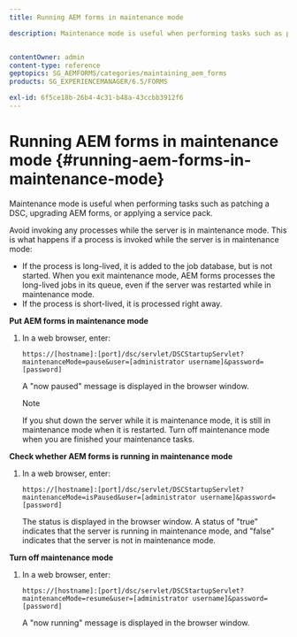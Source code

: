 ```yaml
---
title: Running AEM forms in maintenance mode

description: Maintenance mode is useful when performing tasks such as patching a DSC, upgrading AEM forms, or applying a service pack. Learn more about running AEM forms in maintenance mode.


contentOwner: admin
content-type: reference
geptopics: SG_AEMFORMS/categories/maintaining_aem_forms
products: SG_EXPERIENCEMANAGER/6.5/FORMS

exl-id: 6f5ce18b-26b4-4c31-b48a-43ccbb3912f6
---
```

# Running AEM forms in maintenance mode {#running-aem-forms-in-maintenance-mode}

Maintenance mode is useful when performing tasks such as patching a DSC, upgrading AEM forms, or applying a service pack.

Avoid invoking any processes while the server is in maintenance mode. This is what happens if a process is invoked while the server is in maintenance mode:

* If the process is long-lived, it is added to the job database, but is not started. When you exit maintenance mode, AEM forms processes the long-lived jobs in its queue, even if the server was restarted while in maintenance mode.
* If the process is short-lived, it is processed right away.

**Put AEM forms in maintenance mode**

1. In a web browser, enter:

   `https://[hostname]:[port]/dsc/servlet/DSCStartupServlet?maintenanceMode=pause&user=[administrator username]&password=[password]`

   A "now paused" message is displayed in the browser window.

   >[!NOTE]
   >
   >If you shut down the server while it is maintenance mode, it is still in maintenance mode when it is restarted. Turn off maintenance mode when you are finished your maintenance tasks.

**Check whether AEM forms is running in maintenance mode**

1. In a web browser, enter:

   `https://[hostname]:[port]/dsc/servlet/DSCStartupServlet?maintenanceMode=isPaused&user=[administrator username]&password=[password]`

   The status is displayed in the browser window. A status of "true" indicates that the server is running in maintenance mode, and "false" indicates that the server is not in maintenance mode.

**Turn off maintenance mode**

1. In a web browser, enter:

   `https://[hostname]:[port]/dsc/servlet/DSCStartupServlet?maintenanceMode=resume&user=[administrator username]&password=[password]`

   A "now running" message is displayed in the browser window.
